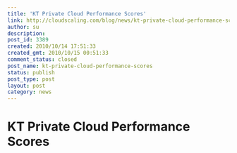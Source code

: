 ```yaml
---
title: 'KT Private Cloud Performance Scores'
link: http://cloudscaling.com/blog/news/kt-private-cloud-performance-scores/
author: su
description: 
post_id: 3389
created: 2010/10/14 17:51:33
created_gmt: 2010/10/15 00:51:33
comment_status: closed
post_name: kt-private-cloud-performance-scores
status: publish
post_type: post
layout: post
category: news
---
```


# KT Private Cloud Performance Scores

